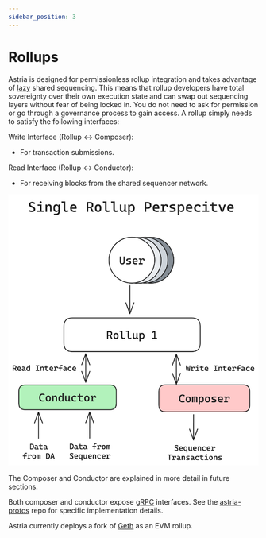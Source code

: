 ```yaml
---
sidebar_position: 3
---
```


# Rollups

Astria is designed for permissionless rollup integration and takes advantage of [lazy](https://en.wikipedia.org/wiki/Lazy_evaluation?ref=blog.astria.org) shared sequencing. This means that rollup developers have total sovereignty over their own execution state and can swap out sequencing layers without fear of being locked in. You do not need to ask for permission or go through a governance process to gain access. A rollup simply needs to satisfy the following interfaces:

Write Interface (Rollup <-> Composer):
- For transaction submissions.

Read Interface (Rollup <-> Conductor):
- For receiving blocks from the shared sequencer network.

![Single Rollup](../assets/single-rollup.png)

The Composer and Conductor are explained in more detail in future sections.

Both composer and conductor expose [gRPC](https://grpc.io/) interfaces. See the [astria-protos](https://github.com/astriaorg/astria/tree/main/crates/astria-proto) repo for specific implementation details.

Astria currently deploys a fork of
[Geth](https://github.com/astriaorg/go-ethereum) as an EVM rollup. 
